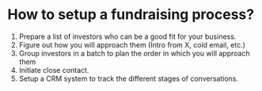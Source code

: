 # How to setup a fundraising process?

1. Prepare a list of investors who can be a good fit for your business.
2. Figure out how you will approach them (Intro from X, cold email, etc.)
3. Group investors in a batch to plan the order in which you will approach them 
4. Initiate close contact. 
5. Setup a CRM system to track the different stages of conversations.